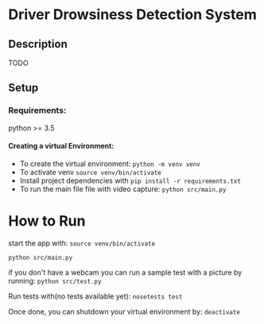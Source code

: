 # Driver Drowsiness Detection System

## Description
TODO

## Setup
### Requirements:
python >= 3.5

#### Creating a virtual Environment:

- To create the virtual environment: `python -m venv venv`
- To activate venv `source venv/bin/activate`
- Install project dependencies with `pip install -r requirements.txt`
- To run the main file file with video capture: `python src/main.py`

How to Run
===

start the app with:
`source venv/bin/activate`

`python src/main.py`

if you don't have a webcam you can run a sample test with a picture by running:
`python src/test.py`

Run tests with(no tests available yet):
`nosetests test`

Once done, you can shutdown your virtual environment by:
`deactivate`
